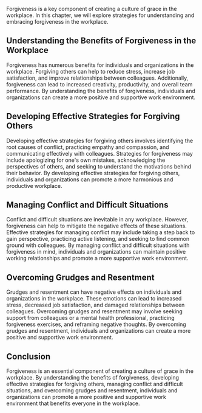 
Forgiveness is a key component of creating a culture of grace in the workplace. In this chapter, we will explore strategies for understanding and embracing forgiveness in the workplace.

Understanding the Benefits of Forgiveness in the Workplace
----------------------------------------------------------

Forgiveness has numerous benefits for individuals and organizations in the workplace. Forgiving others can help to reduce stress, increase job satisfaction, and improve relationships between colleagues. Additionally, forgiveness can lead to increased creativity, productivity, and overall team performance. By understanding the benefits of forgiveness, individuals and organizations can create a more positive and supportive work environment.

Developing Effective Strategies for Forgiving Others
----------------------------------------------------

Developing effective strategies for forgiving others involves identifying the root causes of conflict, practicing empathy and compassion, and communicating effectively with colleagues. Strategies for forgiveness may include apologizing for one's own mistakes, acknowledging the perspectives of others, and seeking to understand the motivations behind their behavior. By developing effective strategies for forgiving others, individuals and organizations can promote a more harmonious and productive workplace.

Managing Conflict and Difficult Situations
------------------------------------------

Conflict and difficult situations are inevitable in any workplace. However, forgiveness can help to mitigate the negative effects of these situations. Effective strategies for managing conflict may include taking a step back to gain perspective, practicing active listening, and seeking to find common ground with colleagues. By managing conflict and difficult situations with forgiveness in mind, individuals and organizations can maintain positive working relationships and promote a more supportive work environment.

Overcoming Grudges and Resentment
---------------------------------

Grudges and resentment can have negative effects on individuals and organizations in the workplace. These emotions can lead to increased stress, decreased job satisfaction, and damaged relationships between colleagues. Overcoming grudges and resentment may involve seeking support from colleagues or a mental health professional, practicing forgiveness exercises, and reframing negative thoughts. By overcoming grudges and resentment, individuals and organizations can create a more positive and supportive work environment.

Conclusion
----------

Forgiveness is an essential component of creating a culture of grace in the workplace. By understanding the benefits of forgiveness, developing effective strategies for forgiving others, managing conflict and difficult situations, and overcoming grudges and resentment, individuals and organizations can promote a more positive and supportive work environment that benefits everyone in the workplace.
